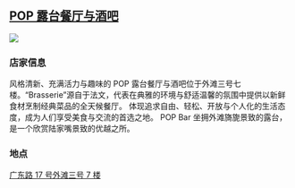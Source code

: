 ## [POP 露台餐厅与酒吧](https://www.dianping.com/shop/Ga2E7lYYg2tygu0E)

![](http://localhost:3000/food_id_001.jpg)

### 店家信息

风格清新、充满活力与趣味的 POP 露台餐厅与酒吧位于外滩三号七楼。“Brasserie”源自于法文，代表在典雅的环境与舒适温馨的氛围中提供以新鲜食材烹制经典菜品的全天候餐厅。 体现追求自由、轻松、开放与个人化的生活态度，成为人们享受美食与交流的首选之地。 POP Bar 坐拥外滩旖旎景致的露台，是一个欣赏陆家嘴景致的优越之所。

### 地点

[广东路 17 号外滩三号 7 楼](https://map.baidu.com/poi/POP%E9%9C%B2%E5%8F%B0%E9%A4%90%E5%8E%85%E4%B8%8E%E9%85%92%E5%90%A7/@13525174.63,3641566.02,19z?uid=d279204dc60a2b2d95ca07ce&ugc_type=3&ugc_ver=1&device_ratio=2&compat=1&pcevaname=pc4.1&querytype=detailConInfo&da_src=shareurl)